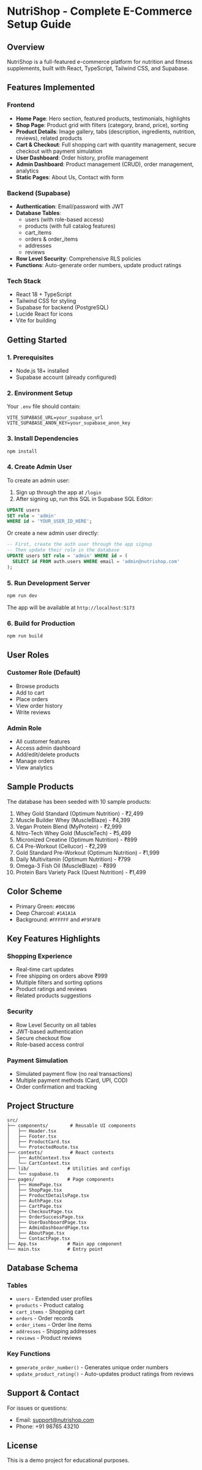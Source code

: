 # NutriShop - Complete E-Commerce Setup Guide

## Overview

NutriShop is a full-featured e-commerce platform for nutrition and fitness supplements, built with React, TypeScript, Tailwind CSS, and Supabase.

## Features Implemented

### Frontend
- **Home Page**: Hero section, featured products, testimonials, highlights
- **Shop Page**: Product grid with filters (category, brand, price), sorting
- **Product Details**: Image gallery, tabs (description, ingredients, nutrition, reviews), related products
- **Cart & Checkout**: Full shopping cart with quantity management, secure checkout with payment simulation
- **User Dashboard**: Order history, profile management
- **Admin Dashboard**: Product management (CRUD), order management, analytics
- **Static Pages**: About Us, Contact with form

### Backend (Supabase)
- **Authentication**: Email/password with JWT
- **Database Tables**:
  - users (with role-based access)
  - products (with full catalog features)
  - cart_items
  - orders & order_items
  - addresses
  - reviews
- **Row Level Security**: Comprehensive RLS policies
- **Functions**: Auto-generate order numbers, update product ratings

### Tech Stack
- React 18 + TypeScript
- Tailwind CSS for styling
- Supabase for backend (PostgreSQL)
- Lucide React for icons
- Vite for building

## Getting Started

### 1. Prerequisites
- Node.js 18+ installed
- Supabase account (already configured)

### 2. Environment Setup

Your `.env` file should contain:
```
VITE_SUPABASE_URL=your_supabase_url
VITE_SUPABASE_ANON_KEY=your_supabase_anon_key
```

### 3. Install Dependencies

```bash
npm install
```

### 4. Create Admin User

To create an admin user:

1. Sign up through the app at `/login`
2. After signing up, run this SQL in Supabase SQL Editor:

```sql
UPDATE users
SET role = 'admin'
WHERE id = 'YOUR_USER_ID_HERE';
```

Or create a new admin user directly:

```sql
-- First, create the auth user through the app signup
-- Then update their role in the database
UPDATE users SET role = 'admin' WHERE id = (
  SELECT id FROM auth.users WHERE email = 'admin@nutrishop.com'
);
```

### 5. Run Development Server

```bash
npm run dev
```

The app will be available at `http://localhost:5173`

### 6. Build for Production

```bash
npm run build
```

## User Roles

### Customer Role (Default)
- Browse products
- Add to cart
- Place orders
- View order history
- Write reviews

### Admin Role
- All customer features
- Access admin dashboard
- Add/edit/delete products
- Manage orders
- View analytics

## Sample Products

The database has been seeded with 10 sample products:
1. Whey Gold Standard (Optimum Nutrition) - ₹2,499
2. Muscle Builder Whey (MuscleBlaze) - ₹4,399
3. Vegan Protein Blend (MyProtein) - ₹2,999
4. Nitro-Tech Whey Gold (MuscleTech) - ₹5,499
5. Micronized Creatine (Optimum Nutrition) - ₹899
6. C4 Pre-Workout (Cellucor) - ₹2,299
7. Gold Standard Pre-Workout (Optimum Nutrition) - ₹1,999
8. Daily Multivitamin (Optimum Nutrition) - ₹799
9. Omega-3 Fish Oil (MuscleBlaze) - ₹899
10. Protein Bars Variety Pack (Quest Nutrition) - ₹1,499

## Color Scheme

- Primary Green: `#00C896`
- Deep Charcoal: `#1A1A1A`
- Background: `#FFFFFF` and `#F9FAFB`

## Key Features Highlights

### Shopping Experience
- Real-time cart updates
- Free shipping on orders above ₹999
- Multiple filters and sorting options
- Product ratings and reviews
- Related products suggestions

### Security
- Row Level Security on all tables
- JWT-based authentication
- Secure checkout flow
- Role-based access control

### Payment Simulation
- Simulated payment flow (no real transactions)
- Multiple payment methods (Card, UPI, COD)
- Order confirmation and tracking

## Project Structure

```
src/
├── components/        # Reusable UI components
│   ├── Header.tsx
│   ├── Footer.tsx
│   ├── ProductCard.tsx
│   └── ProtectedRoute.tsx
├── contexts/          # React contexts
│   ├── AuthContext.tsx
│   └── CartContext.tsx
├── lib/              # Utilities and configs
│   └── supabase.ts
├── pages/            # Page components
│   ├── HomePage.tsx
│   ├── ShopPage.tsx
│   ├── ProductDetailsPage.tsx
│   ├── AuthPage.tsx
│   ├── CartPage.tsx
│   ├── CheckoutPage.tsx
│   ├── OrderSuccessPage.tsx
│   ├── UserDashboardPage.tsx
│   ├── AdminDashboardPage.tsx
│   ├── AboutPage.tsx
│   └── ContactPage.tsx
├── App.tsx           # Main app component
└── main.tsx          # Entry point
```

## Database Schema

### Tables
- `users` - Extended user profiles
- `products` - Product catalog
- `cart_items` - Shopping cart
- `orders` - Order records
- `order_items` - Order line items
- `addresses` - Shipping addresses
- `reviews` - Product reviews

### Key Functions
- `generate_order_number()` - Generates unique order numbers
- `update_product_rating()` - Auto-updates product ratings from reviews

## Support & Contact

For issues or questions:
- Email: support@nutrishop.com
- Phone: +91 98765 43210

## License

This is a demo project for educational purposes.
